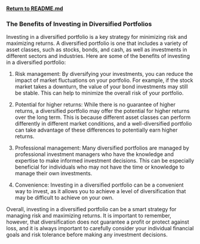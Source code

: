 #### [Return to README.md](https://github.com/luxuriant777/copywriting#finance-articles)

### The Benefits of Investing in Diversified Portfolios
Investing in a diversified portfolio is a key strategy for minimizing risk and maximizing returns. A diversified portfolio is one that includes a variety of asset classes, such as stocks, bonds, and cash, as well as investments in different sectors and industries. Here are some of the benefits of investing in a diversified portfolio:

1. Risk management: By diversifying your investments, you can reduce the impact of market fluctuations on your portfolio. For example, if the stock market takes a downturn, the value of your bond investments may still be stable. This can help to minimize the overall risk of your portfolio.

2. Potential for higher returns: While there is no guarantee of higher returns, a diversified portfolio may offer the potential for higher returns over the long term. This is because different asset classes can perform differently in different market conditions, and a well-diversified portfolio can take advantage of these differences to potentially earn higher returns.

3. Professional management: Many diversified portfolios are managed by professional investment managers who have the knowledge and expertise to make informed investment decisions. This can be especially beneficial for individuals who may not have the time or knowledge to manage their own investments.

4. Convenience: Investing in a diversified portfolio can be a convenient way to invest, as it allows you to achieve a level of diversification that may be difficult to achieve on your own.

Overall, investing in a diversified portfolio can be a smart strategy for managing risk and maximizing returns. It is important to remember, however, that diversification does not guarantee a profit or protect against loss, and it is always important to carefully consider your individual financial goals and risk tolerance before making any investment decisions.